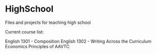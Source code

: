# HighSchool
Files and projects for teaching high school

Current course list:

English 1301 - Composition
English 1302 - Writing Across the Curriculum
Economics
Principles of AAVTC
